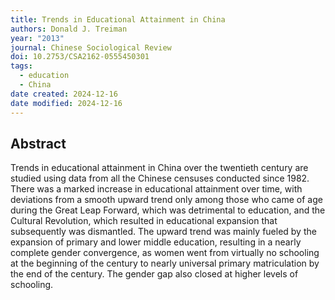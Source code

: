 ```yaml
---
title: Trends in Educational Attainment in China
authors: Donald J. Treiman
year: "2013"
journal: Chinese Sociological Review
doi: 10.2753/CSA2162-0555450301
tags:
  - education
  - China
date created: 2024-12-16
date modified: 2024-12-16
---
```


## Abstract

Trends in educational attainment in China over the twentieth century are studied using data from all the Chinese censuses conducted since 1982. There was a marked increase in educational attainment over time, with deviations from a smooth upward trend only among those who came of age during the Great Leap Forward, which was detrimental to education, and the Cultural Revolution, which resulted in educational expansion that subsequently was dismantled. The upward trend was mainly fueled by the expansion of primary and lower middle education, resulting in a nearly complete gender convergence, as women went from virtually no schooling at the beginning of the century to nearly universal primary matriculation by the end of the century. The gender gap also closed at higher levels of schooling.
